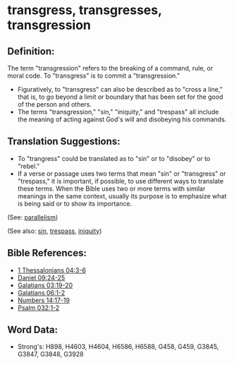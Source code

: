 # transgress, transgresses, transgression #

## Definition: ##

The term "transgression" refers to the breaking of a command, rule, or moral code. To "transgress" is to commit a "transgression."

* Figuratively, to "transgress" can also be described as to "cross a line," that is, to go beyond a limit or boundary that has been set for the good of the person and others.
* The terms "transgression," "sin," "iniquity," and "trespass" all include the meaning of acting against God's will and disobeying his commands.

## Translation Suggestions: ##

* To "trangress" could be translated as to "sin" or to "disobey" or to "rebel."
* If a verse or passage uses two terms that mean "sin" or "transgress" or "trespass," it is important, if possible, to use different ways to translate these terms. When the Bible uses two or more terms with similar meanings in the same context, usually its purpose is to emphasize what is being said or to show its importance. 

(See: [parallelism](rc://en/ta/man/translate/figs-parallelism))

(See also: [sin](../kt/sin.md), [trespass](../kt/trespass.md), [iniquity](../kt/iniquity.md))

## Bible References: ##

* [1 Thessalonians 04:3-6](rc://en/tn/help/1th/04/03)
* [Daniel 09:24-25](rc://en/tn/help/dan/09/24)
* [Galatians 03:19-20](rc://en/tn/help/gal/03/19)
* [Galatians 06:1-2](rc://en/tn/help/gal/06/01)
* [Numbers 14:17-19](rc://en/tn/help/num/14/17)
* [Psalm 032:1-2](rc://en/tn/help/psa/032/001)


## Word Data: ##

* Strong's: H898, H4603, H4604, H6586, H6588, G458, G459, G3845, G3847, G3848, G3928

